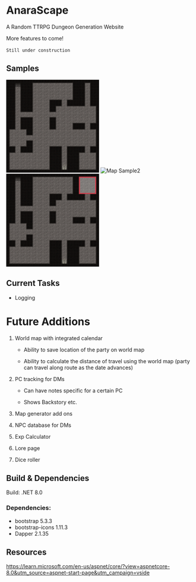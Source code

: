 # AnaraScape
A Random TTRPG Dungeon Generation Website

More features to come!

`Still under construction`

## Samples

![Map Sample1](.\AnaraScapeWeb\wwwroot\static\anaraSample1.png)
![Map Sample2](.\AnaraScapeWeb\wwwroot\static\anaraSample2.png)
![Map Sample3](.\AnaraScapeWeb\wwwroot\static\anaraSample3.png)

## Current Tasks

- Logging

# Future Additions

1. World map with integrated calendar

    - Ability to save location of the party on world map

    - Ability to calculate the distance of travel using the world map (party can travel along route as the date advances)

2. PC tracking for DMs

    - Can have notes specific for a certain PC

    - Shows Backstory etc.

3. Map generator add ons

4. NPC database for DMs

5. Exp Calculator

6. Lore page

7. Dice roller


## Build & Dependencies
 Build: .NET 8.0

### Dependencies:

 - bootstrap 5.3.3
 - bootstrap-icons 1.11.3
 - Dapper 2.1.35

## Resources 

https://learn.microsoft.com/en-us/aspnet/core/?view=aspnetcore-8.0&utm_source=aspnet-start-page&utm_campaign=vside